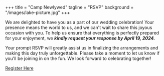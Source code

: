 +++
title = "Camp Newlywed"
tagline = "RSVP"
background = "/images/lake-picture.jpg"
+++

We are delighted to have you as a part of our wedding celebration! Your presence means the world to us, and we can't wait to share this joyous occasion with you. To help us ensure that everything is perfectly prepared for your enjoyment, we ***kindly request your response by April 19, 2024.*** 

Your prompt RSVP will greatly assist us in finalizing the arrangements and making this day truly unforgettable. Please take a moment to let us know if you'll be joining in on the fun. We look forward to celebrating together!


<a href="#" class="button">Register Here</a>
